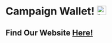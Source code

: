 # Campaign Wallet! <img src="dist/img/campaign_finance_logo.png" alt="icon" width="25"/> 
## Find Our Website [Here!](https://campaignwallet.github.io/CampaignWallet/)


<!--
**CampaignWallet/CampaignWallet** is a ✨ _special_ ✨ repository because its `README.md` (this file) appears on your GitHub profile.

Here are some ideas to get you started:

- 🔭 I’m currently working on ...
- 🌱 I’m currently learning ...
- 👯 I’m looking to collaborate on ...
- 🤔 I’m looking for help with ...
- 💬 Ask me about ...
- 📫 How to reach me: ...
- 😄 Pronouns: ...
- ⚡ Fun fact: ...
-->
